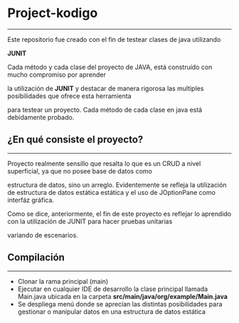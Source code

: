 ﻿# Project-kodigo
 ---

Este repositorio fue creado con el fin de testear clases de java utilizando

**JUNIT**

Cada método y cada clase del proyecto de JAVA, está construído con mucho compromiso por aprender 

la utilización de **JUNIT** y destacar de manera rigorosa las multiples posibilidades que ofrece esta herramienta

para testear un proyecto. Cada método de cada clase en java está debidamente probado.

## ¿En qué consiste el proyecto?
---
Proyecto realmente sensillo que resalta lo que es un CRUD a nivel superficial, ya que no posee base de datos como

estructura de datos, sino un arreglo. Evidentemente se refleja la utilización de estructura de datos estática estática y el uso de JOptionPane como interfáz gráfica.

Como se dice, anteriormente, el fin de este proyecto es reflejar lo aprendido con la utilización de JUNIT para hacer pruebas unitarias

variando de escenarios.

## Compilación
---

* Clonar la rama principal (main)
* Ejecutar en cualquier IDE de desarrollo la clase principal llamada Main.java ubicada en la carpeta **src/main/java/org/example/Main.java**
* Se despliega menú donde se aprecían las distintas posibilidades para gestionar o manipular datos en una estructura de datos estática
